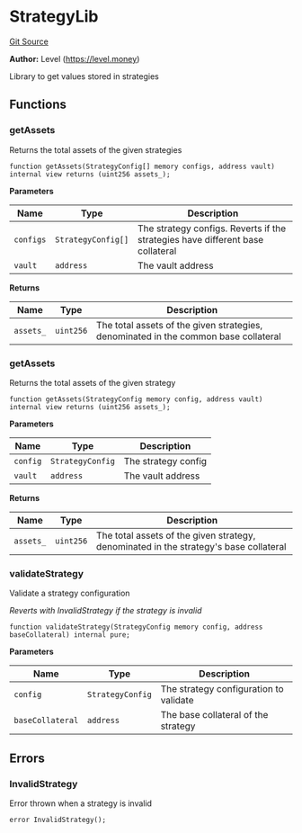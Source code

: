 # StrategyLib
[Git Source](https://github.com/Level-Money/contracts/blob/8db01e6152f39f954577b5bcc8ca6a9c0b59a8cd/src/v2/common/libraries/StrategyLib.sol)

**Author:**
Level (https://level.money)

Library to get values stored in strategies


## Functions
### getAssets

Returns the total assets of the given strategies


```solidity
function getAssets(StrategyConfig[] memory configs, address vault) internal view returns (uint256 assets_);
```
**Parameters**

|Name|Type|Description|
|----|----|-----------|
|`configs`|`StrategyConfig[]`|The strategy configs. Reverts if the strategies have different base collateral|
|`vault`|`address`|The vault address|

**Returns**

|Name|Type|Description|
|----|----|-----------|
|`assets_`|`uint256`|The total assets of the given strategies, denominated in the common base collateral|


### getAssets

Returns the total assets of the given strategy


```solidity
function getAssets(StrategyConfig memory config, address vault) internal view returns (uint256 assets_);
```
**Parameters**

|Name|Type|Description|
|----|----|-----------|
|`config`|`StrategyConfig`|The strategy config|
|`vault`|`address`|The vault address|

**Returns**

|Name|Type|Description|
|----|----|-----------|
|`assets_`|`uint256`|The total assets of the given strategy, denominated in the strategy's base collateral|


### validateStrategy

Validate a strategy configuration

*Reverts with InvalidStrategy if the strategy is invalid*


```solidity
function validateStrategy(StrategyConfig memory config, address baseCollateral) internal pure;
```
**Parameters**

|Name|Type|Description|
|----|----|-----------|
|`config`|`StrategyConfig`|The strategy configuration to validate|
|`baseCollateral`|`address`|The base collateral of the strategy|


## Errors
### InvalidStrategy
Error thrown when a strategy is invalid


```solidity
error InvalidStrategy();
```

